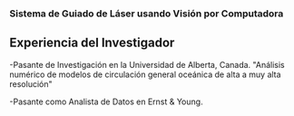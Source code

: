 ### Sistema de Guiado de Láser usando Visión por Computadora
## Experiencia del Investigador

-Pasante de Investigación en la Universidad de Alberta, Canada. "Análisis numérico de modelos de circulación general oceánica de alta a muy alta resolución"

-Pasante como Analista de Datos en Ernst $\&$ Young.

